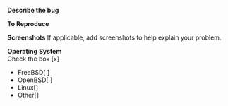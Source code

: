 

**Describe the bug**

**To Reproduce**

**Screenshots**
If applicable, add screenshots to help explain your problem.

**Operating System**  
Check the box [x]  

- FreeBSD[ ]
- OpenBSD[ ]
- Linux[]
- Other[]
